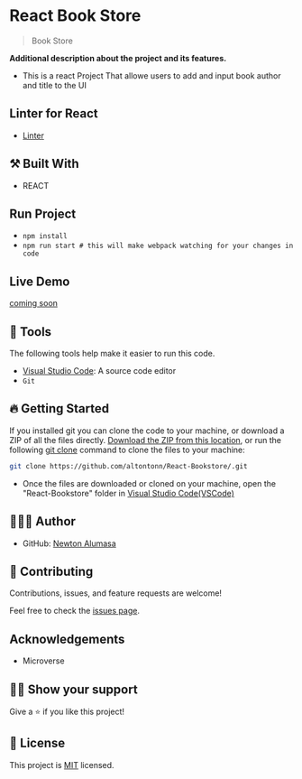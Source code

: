 

# React Book Store

> Book Store

**Additional description about the project and its features.**
- This is a react Project That allowe users to add and input book author and title to the UI

## Linter for React
- [Linter](https://github.com/microverseinc/linters-config/tree/master/react-redux)

## ⚒️ Built With

- REACT

## Run Project

- `npm install`
- `npm run start # this will make webpack watching for your changes in code`


## Live Demo
[coming soon](https://books-library-shelf.netlify.app/)

## 🧰 Tools

The following tools help make it easier to run this code.

- [Visual Studio Code](https://code.visualstudio.com/): A source code editor
- `Git`

## 🔥 Getting Started

If you installed git you can clone the code to your machine, or download a ZIP of all the files directly.
[Download the ZIP from this location](https://github.com/altontonn/React-Bookstore//archive/refs/heads/main.zip), or run the following [git clone](https://github.com/altontonn/React-Bookstore) command to clone the files to your machine:

```bash
git clone https://github.com/altontonn/React-Bookstore/.git
```

- Once the files are downloaded or cloned on your machine, open the "React-Bookstore" folder in [Visual Studio Code(VSCode)](https://code.visualstudio.com/)

## 🙎🏾‍♂️ Author

- GitHub: [Newton Alumasa](https://github.com/altontonn)

## 🤝 Contributing

Contributions, issues, and feature requests are welcome!

Feel free to check the [issues page](https://github.com/altontonn/React-Bookstore//issues).

## Acknowledgements

- Microverse

## 👊🏾 Show your support

Give a ⭐️ if you like this project!

## 📝 License

This project is [MIT](https://github.com/altontonn/React-Bookstore/blob/dev/LICENSE) licensed.
